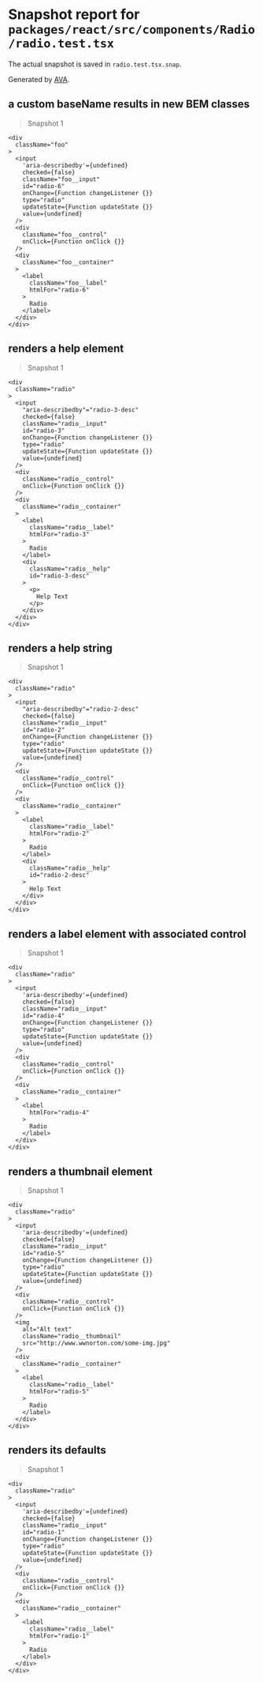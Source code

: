 # Snapshot report for `packages/react/src/components/Radio/radio.test.tsx`

The actual snapshot is saved in `radio.test.tsx.snap`.

Generated by [AVA](https://avajs.dev).

## a custom baseName results in new BEM classes

> Snapshot 1

    <div
      className="foo"
    >
      <input
        'aria-describedby'={undefined}
        checked={false}
        className="foo__input"
        id="radio-6"
        onChange={Function changeListener {}}
        type="radio"
        updateState={Function updateState {}}
        value={undefined}
      />
      <div
        className="foo__control"
        onClick={Function onClick {}}
      />
      <div
        className="foo__container"
      >
        <label
          className="foo__label"
          htmlFor="radio-6"
        >
          Radio
        </label>
      </div>
    </div>

## renders a help element

> Snapshot 1

    <div
      className="radio"
    >
      <input
        "aria-describedby"="radio-3-desc"
        checked={false}
        className="radio__input"
        id="radio-3"
        onChange={Function changeListener {}}
        type="radio"
        updateState={Function updateState {}}
        value={undefined}
      />
      <div
        className="radio__control"
        onClick={Function onClick {}}
      />
      <div
        className="radio__container"
      >
        <label
          className="radio__label"
          htmlFor="radio-3"
        >
          Radio
        </label>
        <div
          className="radio__help"
          id="radio-3-desc"
        >
          <p>
            Help Text
          </p>
        </div>
      </div>
    </div>

## renders a help string

> Snapshot 1

    <div
      className="radio"
    >
      <input
        "aria-describedby"="radio-2-desc"
        checked={false}
        className="radio__input"
        id="radio-2"
        onChange={Function changeListener {}}
        type="radio"
        updateState={Function updateState {}}
        value={undefined}
      />
      <div
        className="radio__control"
        onClick={Function onClick {}}
      />
      <div
        className="radio__container"
      >
        <label
          className="radio__label"
          htmlFor="radio-2"
        >
          Radio
        </label>
        <div
          className="radio__help"
          id="radio-2-desc"
        >
          Help Text
        </div>
      </div>
    </div>

## renders a label element with associated control

> Snapshot 1

    <div
      className="radio"
    >
      <input
        'aria-describedby'={undefined}
        checked={false}
        className="radio__input"
        id="radio-4"
        onChange={Function changeListener {}}
        type="radio"
        updateState={Function updateState {}}
        value={undefined}
      />
      <div
        className="radio__control"
        onClick={Function onClick {}}
      />
      <div
        className="radio__container"
      >
        <label
          htmlFor="radio-4"
        >
          Radio
        </label>
      </div>
    </div>

## renders a thumbnail element

> Snapshot 1

    <div
      className="radio"
    >
      <input
        'aria-describedby'={undefined}
        checked={false}
        className="radio__input"
        id="radio-5"
        onChange={Function changeListener {}}
        type="radio"
        updateState={Function updateState {}}
        value={undefined}
      />
      <div
        className="radio__control"
        onClick={Function onClick {}}
      />
      <img
        alt="Alt text"
        className="radio__thumbnail"
        src="http://www.wwnorton.com/some-img.jpg"
      />
      <div
        className="radio__container"
      >
        <label
          className="radio__label"
          htmlFor="radio-5"
        >
          Radio
        </label>
      </div>
    </div>

## renders its defaults

> Snapshot 1

    <div
      className="radio"
    >
      <input
        'aria-describedby'={undefined}
        checked={false}
        className="radio__input"
        id="radio-1"
        onChange={Function changeListener {}}
        type="radio"
        updateState={Function updateState {}}
        value={undefined}
      />
      <div
        className="radio__control"
        onClick={Function onClick {}}
      />
      <div
        className="radio__container"
      >
        <label
          className="radio__label"
          htmlFor="radio-1"
        >
          Radio
        </label>
      </div>
    </div>
